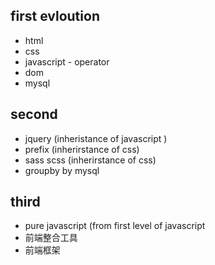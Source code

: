 ## first evloution 

- html
- css
- javascript - operator
- dom
- mysql

## second

- jquery (inheristance of javascript )
- prefix (inherirstance of css)
- sass scss (inherirstance of css)
- groupby by mysql

## third

- pure javascript (from first level of javascript
- 前端整合工具
- 前端框架